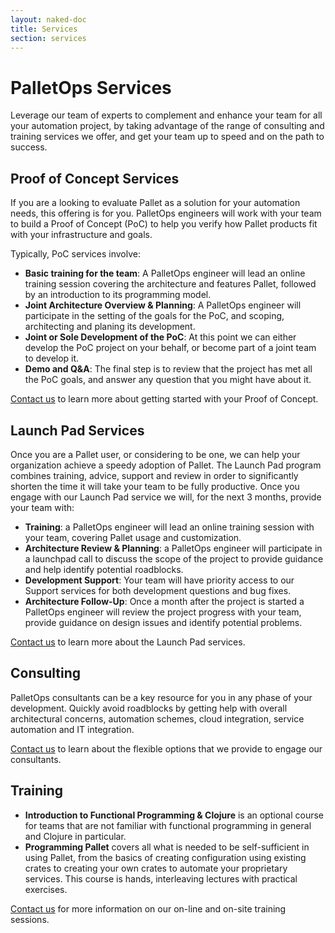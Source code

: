```yaml
---
layout: naked-doc
title: Services
section: services
---
```


# PalletOps Services

Leverage our team of experts to complement and enhance your team for
all your automation project, by taking advantage of the range of
consulting and training services we offer, and get your team up to
speed and on the path to success.

## Proof of Concept Services

If you are a looking to evaluate Pallet as a solution for your
automation needs, this offering is for you. PalletOps engineers will
work with your team to build a Proof of Concept (PoC) to help you
verify how Pallet products fit with your infrastructure and goals.

Typically, PoC services involve:

 - __Basic training for the team__: A PalletOps engineer will lead an
      online training session covering the architecture and features
      Pallet, followed by an introduction to its programming model.
 - __Joint Architecture Overview & Planning__: A PalletOps engineer
      will participate in the setting of the goals for the PoC, and
      scoping, architecting and planing its development.
 - __Joint or Sole Development of the PoC__: At this point we can either
      develop the PoC project on your behalf, or become part of a
      joint team to develop it.
 - __Demo and Q&A__: The final step is to review that the project has
      met all the PoC goals, and answer any question that you might
      have about it.


[Contact us](/contact) to learn more about getting started with your Proof
of Concept. 

## Launch Pad Services

Once you are a Pallet user, or considering to be one, we can help your
organization achieve a speedy adoption of Pallet. The Launch Pad
program combines training, advice, support and review in order to
significantly shorten the time it will take your team to be fully
productive. Once you engage with our Launch Pad service we will, for
the next 3 months, provide your team with:

 - __Training__: a PalletOps engineer will lead an online training
      session with your team, covering Pallet usage and customization.
 - __Architecture Review & Planning__: a PalletOps engineer will
      participate in a launchpad call to discuss the scope of the
      project to provide guidance and help identify potential
      roadblocks.
 - __Development Support__: Your team will have priority access to
      our Support services for both development questions and bug
      fixes.
 - __Architecture Follow-Up__: Once a month after the project is
      started a PalletOps engineer will review the project progress
      with your team, provide guidance on design issues and identify
      potential problems.
     
[Contact us](/contact) to learn more about the Launch Pad services.

## Consulting

PalletOps consultants can be a key resource for you in any phase of
your development. Quickly avoid roadblocks by getting help with
overall architectural concerns, automation schemes, cloud integration,
service automation and IT integration.

[Contact us](/contact) to learn about the flexible options that we
provide to engage our consultants.


## Training

 - __Introduction to Functional Programming & Clojure__ is an optional
   course for teams that are not familiar with functional programming
   in general and Clojure in particular.
 - __Programming Pallet__ covers all what is needed to be
   self-sufficient in using Pallet, from the basics of creating
   configuration using existing crates to creating your own crates to
   automate your proprietary services. This course is hands,
   interleaving lectures with practical exercises.
   
   
[Contact us](/contact) for more information on our on-line and on-site
training sessions.
 
     
     


